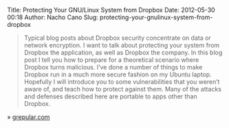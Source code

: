 Title: Protecting Your GNU/Linux System from Dropbox
Date: 2012-05-30 00:18
Author: Nacho Cano
Slug: protecting-your-gnulinux-system-from-dropbox

> Typical blog posts about Dropbox security concentrate on data or
> network encryption. I want to talk about protecting your system from
> Dropbox the application, as well as Dropbox the company. In this blog
> post I tell you how to prepare for a theoretical scenario where
> Dropbox turns malicious. I’ve done a number of things to make Dropbox
> run in a much more secure fashion on my Ubuntu laptop. Hopefully I
> will introduce you to some vulnerabilities that you weren’t aware of,
> and teach how to protect against them. Many of the attacks and
> defenses described here are portable to apps other than Dropbox.

» [grepular.com][]

  [grepular.com]: http://grepular.com/Protecting_Your_GNU_Linux_System_from_Dropbox
    "Protecting Your GNU/Linux System from Dropbox"

